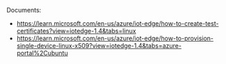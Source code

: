 Documents:
* https://learn.microsoft.com/en-us/azure/iot-edge/how-to-create-test-certificates?view=iotedge-1.4&tabs=linux
* https://learn.microsoft.com/en-us/azure/iot-edge/how-to-provision-single-device-linux-x509?view=iotedge-1.4&tabs=azure-portal%2Cubuntu

